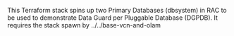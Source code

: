 This Terraform stack spins up two Primary Databases (dbsystem) in RAC to be used to demonstrate Data Guard per Pluggable Database (DGPDB).
It requires the stack spawn by ../../base-vcn-and-olam 
